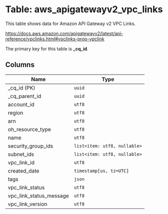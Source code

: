 # Table: aws_apigatewayv2_vpc_links

This table shows data for Amazon API Gateway v2 VPC Links.

https://docs.aws.amazon.com/apigatewayv2/latest/api-reference/vpclinks.html#vpclinks-prop-vpclink

The primary key for this table is **_cq_id**.

## Columns

| Name          | Type          |
| ------------- | ------------- |
|_cq_id (PK)|`uuid`|
|_cq_parent_id|`uuid`|
|account_id|`utf8`|
|region|`utf8`|
|arn|`utf8`|
|oh_resource_type|`utf8`|
|name|`utf8`|
|security_group_ids|`list<item: utf8, nullable>`|
|subnet_ids|`list<item: utf8, nullable>`|
|vpc_link_id|`utf8`|
|created_date|`timestamp[us, tz=UTC]`|
|tags|`json`|
|vpc_link_status|`utf8`|
|vpc_link_status_message|`utf8`|
|vpc_link_version|`utf8`|